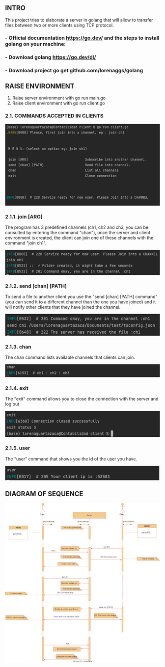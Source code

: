 

## INTRO
This project tries to elaborate a server in golang that will allow to transfer files between two or more clients using TCP protocol.


### - Official documentation https://go.dev/ and the steps to install golang on your machine:
### - Download golang https://go.dev/dl/
### - Download project go get github.com/lorenaggs/golang



## RAISE ENVIRONMENT
1. Raise server environment with go run main.go
2. Raise client environment with go run client.go


### 2.1. COMMANDS ACCEPTED IN CLIENTS
   ![Image text](./photos/raiserclient.png)

### 2.1.1. join [ARG]
The program has 3 predefined channels (ch1, ch2 and ch3, you can be consulted by entering the command "chan"), once the server and client environment is created, the client can join one of these channels with the command "join ch1".

![Image text](./photos/commandjoin.png)

### 2.1.2. send [chan] [PATH]
To send a file to another client you use the "send [chan] [PATH] command" (you can send it to a different channel than the one you have joined) and it will notify other clients that they have joined the channel.

![Image text](./photos/commandsend.png)

### 2.1.3. chan

The chan command lists available channels that clients can join.

![Image text](./photos/commandchan.png)

### 2.1.4. exit
The "exit" command allows you to close the connection with the server and log out

![Image text](./photos/commandexit.png)

### 2.1.5. user
The "user" command that shows you the id of the user you have.

![Image text](./photos/commanduser.png)

## DIAGRAM OF SEQUENCE
![Image text](./photos/diagram.drawio.svg)




